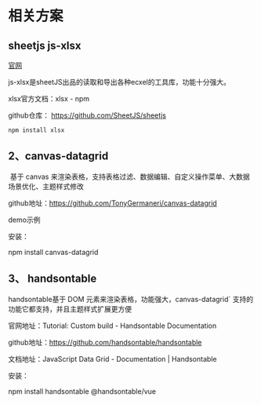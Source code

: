


# 相关方案

## sheetjs js-xlsx

[官网](https://mozilla.github.io/pdf.js/)

​ js-xlsx是sheetJS出品的读取和导出各种ecxel的工具库，功能十分强大。

xlsx官方文档：xlsx - npm [](https://www.npmjs.com/package/xlsx)

github仓库： https://github.com/SheetJS/sheetjs

```
npm install xlsx
```


## 2、canvas-datagrid
​ 基于 canvas 来渲染表格，支持表格过滤、数据编辑、自定义操作菜单、大数据场景优化、主题样式修改

github地址：https://github.com/TonyGermaneri/canvas-datagrid

demo示例 [](https://codesandbox.io/s/handsontable-vue-data-grid-hello-world-app-forked-z288wy)

安装：

npm install canvas-datagrid


## 3、 handsontable
handsontable基于 DOM 元素来渲染表格，功能强大，canvas-datagrid` 支持的功能它都支持，并且主题样式扩展更方便

官网地址：Tutorial: Custom build - Handsontable Documentation

github地址：https://github.com/handsontable/handsontable

文档地址：JavaScript Data Grid - Documentation | Handsontable

安装：

npm install handsontable @handsontable/vue